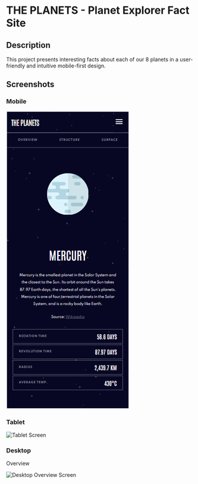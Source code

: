 # THE PLANETS - Planet Explorer Fact Site

## Description

This project presents interesting facts about each of our 8 planets in a user-friendly and intuitive mobile-first design. 

## Screenshots

### Mobile  

![Mobile Screen](/src/assets/Mobile.PNG)  

### Tablet    

![Tablet Screen](/src/assets/Tablet.PNG, "Tablet Screen")  

### Desktop

Overview  

![Desktop Overview Screen](/src/assets/OVScreen.PNG, "Desktop Overview Screen")   






